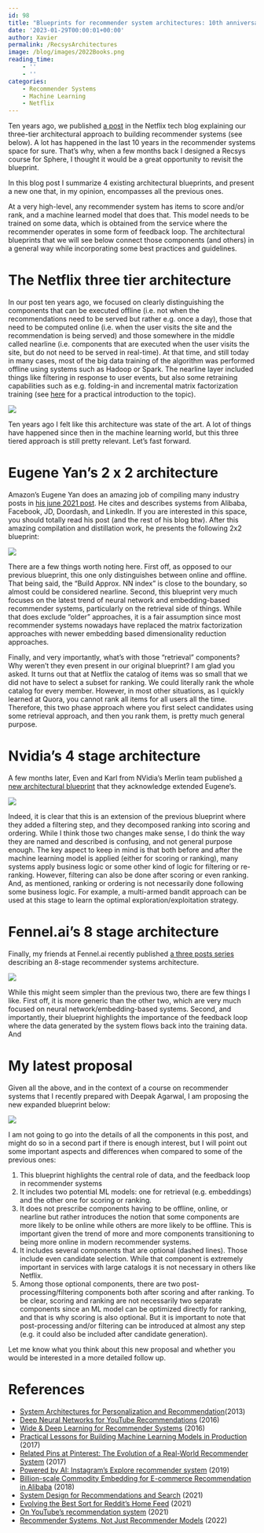 ```yaml
---
id: 98
title: "Blueprints for recommender system architectures: 10th anniversary edition"
date: '2023-01-29T00:00:01+00:00'
author: Xavier
permalink: /RecsysArchitectures
image: /blog/images/2022Books.png
reading_time:
    - ''
    - ''
categories:
    - Recommender Systems
    - Machine Learning
    - Netflix
---
```



Ten years ago, we published [a post](https://netflixtechblog.com/system-architectures-for-personalization-and-recommendation-e081aa94b5d8) in the Netflix tech blog explaining our three-tier architectural approach to building recommender systems (see below). A lot has happened in the last 10 years in the recommender systems space for sure. That’s why, when a few months back I designed a Recsys course for Sphere, I thought it would be a great opportunity to revisit the blueprint.

In this blog post I summarize 4 existing architectural blueprints, and present a new one that, in my opinion, encompasses all the previous ones.

At a very high-level, any recommender system has items to score and/or rank, and a machine learned model that does that. This model needs to be trained on some data, which is obtained from the service where the recommender operates in some form of feedback loop. The architectural blueprints that we will see below connect those components (and others) in a general way while incorporating some best practices and guidelines.

# The Netflix three tier architecture

In our post ten years ago, we focused on clearly distinguishing the components that can be executed offline (i.e. not when the recommendations need to be served but rather e.g. once a day), those that need to be computed online (i.e. when the user visits the site and the recommendation is being served) and those somewhere in the middle called nearline (i.e. components that are executed when the user visits the site, but do not need to be served in real-time). At that time, and still today in many cases, most of the big data training of the algorithm was performed offline using systems such as Hadoop or Spark. The nearline layer included things like filtering in response to user events, but also some retraining capabilities such as e.g. folding-in and incremental matrix factorization training (see [here](https://towardsdatascience.com/building-an-incremental-recommender-system-8836e30afaef) for a practical introduction to the topic).

<img src="/blog/images/NetflixArchitecture.png">

Ten years ago I felt like this architecture was state of the art. A lot of things have happened since then in the machine learning world, but this three tiered approach is still pretty relevant. Let’s fast forward.


# Eugene Yan’s 2 x 2 architecture

Amazon’s Eugene Yan does an amazing job of compiling many industry posts in [his june 2021 post](https://eugeneyan.com/writing/system-design-for-discovery/). He cites and describes systems from Alibaba, Facebook, JD, Doordash, and LinkedIn. If you are interested in this space, you should totally read his post (and the rest of his blog btw). After this amazing compilation and distillation work, he presents the following 2x2 blueprint: 

<img src="/blog/images/EugeneArchitecture.png">

There are a few things worth noting here. First off, as opposed to our previous blueprint, this one only distinguishes between online and offline. That being said, the “Build Approx. NN index” is close to the boundary, so almost could be considered nearline. Second, this blueprint very much focuses on the latest trend of neural network and embedding-based recommender systems, particularly on the retrieval side of things. While that does exclude “older” approaches, it is a fair assumption since most recommender systems nowadays have replaced the matrix factorization approaches with newer embedding based dimensionality reduction approaches.

Finally, and very importantly, what’s with those “retrieval” components? Why weren’t they even present in our original blueprint? I am glad you asked. It turns out that at Netflix the catalog of items was so small that we did not have to select a subset for ranking. We could literally rank the whole catalog for every member. However, in most other situations, as I quickly learned at Quora, you cannot rank all items for all users all the time. Therefore, this two phase approach where you first select candidates using some retrieval approach, and then you rank them, is pretty much general purpose. 

# Nvidia’s 4 stage architecture

A few months later, Even and Karl from NVidia’s Merlin team published [a new architectural blueprint](https://medium.com/nvidia-merlin/recommender-systems-not-just-recommender-models-485c161c755e) that they acknowledge extended Eugene’s.

<img src="/blog/images/NvidiaArchitecture.png">

Indeed, it is clear that this is an extension of the previous blueprint where they added a filtering step, and they decomposed ranking into scoring and ordering. While I think those two changes make sense, I do think the way they are named and described is confusing, and not general purpose enough. The key aspect to keep in mind is that both before and after the machine learning model is applied (either for scoring or ranking), many systems apply business logic or some other kind of logic for filtering or re-ranking. However, filtering can also be done after scoring or even ranking. And, as mentioned, ranking or ordering is not necessarily done following some business logic. For example, a multi-armed bandit approach can be used at this stage to learn the optimal exploration/exploitation strategy.

# Fennel.ai’s 8 stage architecture

Finally, my friends at Fennel.ai recently published [a three posts series](https://fennel.ai/blog/real-world-recommendation-system/) describing an 8-stage recommender systems architecture.

<img src="/blog/images/FennelAIArchitecture.png">

While this might seem simpler than the previous two, there are few things I like. First off, it is more generic than the other two, which are very much focused on neural network/embedding-based systems. Second, and importantly, their blueprint highlights the importance of the feedback loop where the data generated by the system flows back into the training data. And

# My latest proposal

Given all the above, and in the context of  a course on recommender systems that I recently prepared with Deepak Agarwal, I am proposing the new expanded blueprint below:

<img src="/blog/images/NewArchitecture.png">

I am not going to go into the details of all the components in this post, and might do so in a second part if there is enough interest, but I will point out some important aspects and differences when compared to some of the previous ones:

1. This blueprint highlights the central role of data, and the feedback loop in recommender systems
2. It includes two potential ML models: one for retrieval (e.g. embeddings) and the other one for scoring or ranking.
3. It does not prescribe components having to be offline, online, or nearline but rather introduces the notion that some components are more likely to be online while others are more likely to be offline. This is important given the trend of more and more components transitioning to being more online in modern recommender systems.
4. It  includes several components that are optional (dashed lines). Those include even candidate selection. While that component is extremely important in services with large catalogs it is not necessary in others like Netflix.
5. Among those optional components, there are two post-processing/filtering components both after scoring and after ranking. To be clear, scoring and ranking are not necessarily two separate components since an ML model can be optimized directly for ranking, and that is why scoring is also optional. But it is important to note that post-processing and/or filtering can be introduced at almost any step (e.g. it could also be included after candidate generation).

Let me know what you think about this new proposal and whether you would be interested in a more detailed follow up.

# References

* [System Architectures for Personalization and Recommendation](https://netflixtechblog.com/system-architectures-for-personalization-and-recommendation-e081aa94b5d8)(2013)
* [Deep Neural Networks for YouTube Recommendations](https://research.google.com/pubs/pub45530.html?authuser=1) (2016)
* [Wide & Deep Learning for Recommender Systems](https://arxiv.org/abs/1606.07792) (2016)
* [Practical Lessons for Building Machine Learning Models in Production](https://www.datacouncil.ai/talks/practical-lessons-for-building-machine-learning-models-in-production) (2017)
* [Related Pins at Pinterest: The Evolution of a Real-World Recommender System](https://arxiv.org/abs/1702.07969) (2017)
* [Powered by AI: Instagram’s Explore recommender system](https://instagram-engineering.com/powered-by-ai-instagrams-explore-recommender-system-7ca901d2a882) (2019)
* [Billion-scale Commodity Embedding for E-commerce Recommendation in Alibaba](https://arxiv.org/abs/1803.02349) (2018)
* [System Design for Recommendations and Search](https://eugeneyan.com/writing/system-design-for-discovery/) (2021)
* [Evolving the Best Sort for Reddit’s Home Feed](https://www.reddit.com/r/blog/comments/o5tjcn/evolving_the_best_sort_for_reddits_home_feed/) (2021)
* [On YouTube’s recommendation system](https://blog.youtube/inside-youtube/on-youtubes-recommendation-system/) (2021)
* [Recommender Systems, Not Just Recommender Models](https://medium.com/nvidia-merlin/recommender-systems-not-just-recommender-models-485c161c755e) (2022)

